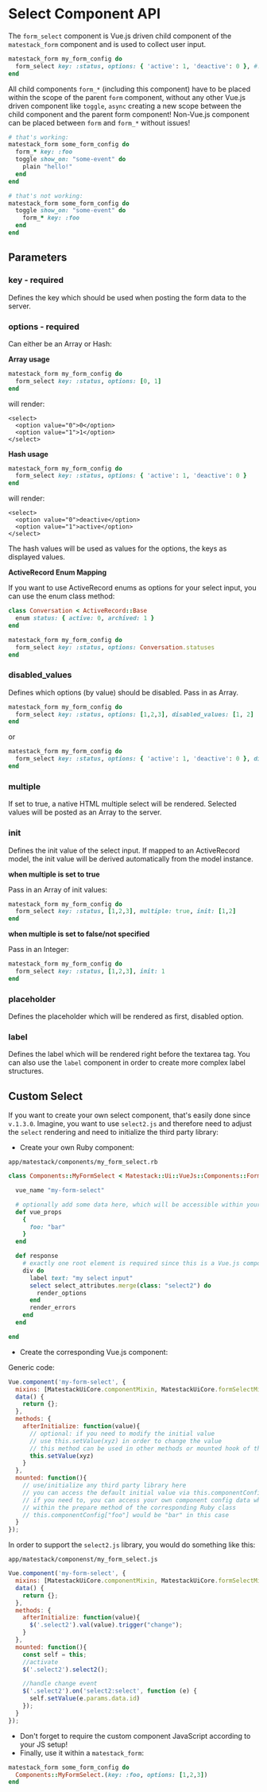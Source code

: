 # Select Component API

The `form_select` component is Vue.js driven child component of the `matestack_form` component and is used to collect user input.

```ruby
matestack_form my_form_config do
  form_select key: :status, options: { 'active': 1, 'deactive': 0 }, #...
end
```

All child components `form_*` \(including this component\) have to be placed within the scope of the parent `form` component, without any other Vue.js driven component like `toggle`, `async` creating a new scope between the child component and the parent form component! Non-Vue.js component can be placed between `form` and `form_*` without issues!

```ruby
# that's working:
matestack_form some_form_config do
  form_* key: :foo
  toggle show_on: "some-event" do
    plain "hello!"
  end
end

# that's not working:
matestack_form some_form_config do
  toggle show_on: "some-event" do
    form_* key: :foo
  end
end
```

## Parameters

### key - required

Defines the key which should be used when posting the form data to the server.

### options - required

Can either be an Array or Hash:

**Array usage**

```ruby
matestack_form my_form_config do
  form_select key: :status, options: [0, 1]
end
```

will render:

```markup
<select>
  <option value="0">0</option>
  <option value="1">1</option>
</select>
```

**Hash usage**

```ruby
matestack_form my_form_config do
  form_select key: :status, options: { 'active': 1, 'deactive': 0 }
end
```

will render:

```markup
<select>
  <option value="0">deactive</option>
  <option value="1">active</option>
</select>
```

The hash values will be used as values for the options, the keys as displayed values.

**ActiveRecord Enum Mapping**

If you want to use ActiveRecord enums as options for your select input, you can use the enum class method:

```ruby
class Conversation < ActiveRecord::Base
  enum status: { active: 0, archived: 1 }
end
```

```ruby
matestack_form my_form_config do
  form_select key: :status, options: Conversation.statuses
end
```

### disabled\_values

Defines which options \(by value\) should be disabled. Pass in as Array.

```ruby
matestack_form my_form_config do
  form_select key: :status, options: [1,2,3], disabled_values: [1, 2]
end
```

or

```ruby
matestack_form my_form_config do
  form_select key: :status, options: { 'active': 1, 'deactive': 0 }, disabled_values: [1]
end
```

### multiple

If set to true, a native HTML multiple select will be rendered. Selected values will be posted as an Array to the server.

### init

Defines the init value of the select input. If mapped to an ActiveRecord model, the init value will be derived automatically from the model instance.

**when multiple is set to true**

Pass in an Array of init values:

```ruby
matestack_form my_form_config do
  form_select key: :status, [1,2,3], multiple: true, init: [1,2]
end
```

**when multiple is set to false/not specified**

Pass in an Integer:

```ruby
matestack_form my_form_config do
  form_select key: :status, [1,2,3], init: 1
end
```

### placeholder

Defines the placeholder which will be rendered as first, disabled option.

### label

Defines the label which will be rendered right before the textarea tag. You can also use the `label` component in order to create more complex label structures.

## Custom Select

If you want to create your own select component, that's easily done since `v.1.3.0`. Imagine, you want to use `select2.js` and therefore need to adjust the `select` rendering and need to initialize the third party library:

* Create your own Ruby component:

`app/matestack/components/my_form_select.rb`

```ruby
class Components::MyFormSelect < Matestack::Ui::VueJs::Components::Form::Select

  vue_name "my-form-select"

  # optionally add some data here, which will be accessible within your Vue.js component
  def vue_props
    {
      foo: "bar"
    }
  end

  def response
    # exactly one root element is required since this is a Vue.js component template
    div do
      label text: "my select input"
      select select_attributes.merge(class: "select2") do
        render_options
      end
      render_errors
    end
  end

end
```

* Create the corresponding Vue.js component:

Generic code:

```javascript
Vue.component('my-form-select', {
  mixins: [MatestackUiCore.componentMixin, MatestackUiCore.formSelectMixin],
  data() {
    return {};
  },
  methods: {
    afterInitialize: function(value){
      // optional: if you need to modify the initial value
      // use this.setValue(xyz) in order to change the value
      // this method can be used in other methods or mounted hook of this component as well!
      this.setValue(xyz)
    }
  },
  mounted: function(){
    // use/initialize any third party library here
    // you can access the default initial value via this.componentConfig["init_value"]
    // if you need to, you can access your own component config data which added
    // within the prepare method of the corresponding Ruby class
    // this.componentConfig["foo"] would be "bar" in this case
  }
});
```

In order to support the `select2.js` library, you would do something like this:

`app/matestack/componenst/my_form_select.js`

```javascript
Vue.component('my-form-select', {
  mixins: [MatestackUiCore.componentMixin, MatestackUiCore.formSelectMixin],
  data() {
    return {};
  },
  methods: {
    afterInitialize: function(value){
      $('.select2').val(value).trigger("change");
    }
  },
  mounted: function(){
    const self = this;
    //activate
    $('.select2').select2();

    //handle change event
    $('.select2').on('select2:select', function (e) {
      self.setValue(e.params.data.id)
    });
  }
});
```

* Don't forget to require the custom component JavaScript according to your JS setup!
* Finally, use it within a `matestack_form`:

```ruby
matestack_form some_form_config do
  Components::MyFormSelect.(key: :foo, options: [1,2,3])
end
```

